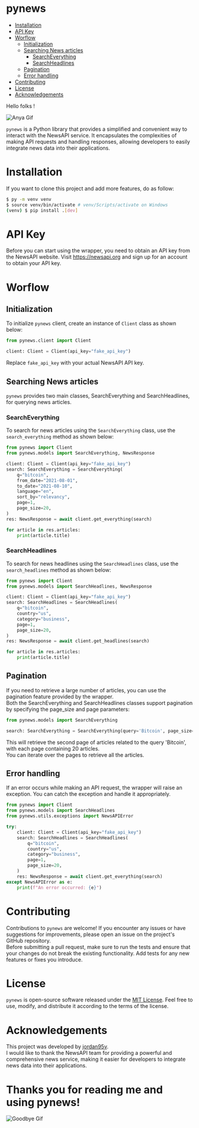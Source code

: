 <h1>pynews</h1>

- [Installation](#installation)
- [API Key](#api-key)
- [Worflow](#worflow)
  - [Initialization](#initialization)
  - [Searching News articles](#searching-news-articles)
    - [SearchEverything](#searcheverything)
    - [SearchHeadlines](#searchheadlines)
  - [Pagination](#pagination)
  - [Error handling](#error-handling)
- [Contributing](#contributing)
- [License](#license)
- [Acknowledgements](#acknowledgements)

Hello folks !<br>

![Anya Gif](https://media.tenor.com/G13lUO8AyLIAAAAC/spy-x-family-spy-family.gif)

`pynews` is a Python library that provides a simplified and convenient way to interact with the NewsAPI service. It encapsulates the complexities of making API requests and handling responses, allowing developers to easily integrate news data into their applications.

# Installation

If you want to clone this project and add more features, do as follow:

```bash
$ py -m venv venv
$ source venv/bin/activate # venv/Scripts/activate on Windows
(venv) $ pip install .[dev]
```

# API Key

Before you can start using the wrapper, you need to obtain an API key from the NewsAPI website. Visit https://newsapi.org and sign up for an account to obtain your API key.

# Worflow

## Initialization

To initialize `pynews` client, create an instance of `Client` class as shown below:

```python
from pynews.client import Client

client: Client = Client(api_key="fake_api_key")
```

Replace `fake_api_key` with your actual NewsAPI API key.

## Searching News articles

`pynews` provides two main classes, SearchEverything and SearchHeadlines, for querying news articles. 

### SearchEverything

To search for news articles using the `SearchEverything` class, use the `search_everything` method as shown below:

```python
from pynews import Client
from pynews.models import SearchEverything, NewsResponse

client: Client = Client(api_key="fake_api_key")
search: SearchEverything = SearchEverything(
    q="bitcoin",
    from_date="2021-08-01",
    to_date="2021-08-10",
    language="en",
    sort_by="relevancy",
    page=1,
    page_size=20,
)
res: NewsResponse = await client.get_everything(search)

for article in res.articles:
    print(article.title)
```

### SearchHeadlines

To search for news headlines using the `SearchHeadlines` class, use the `search_headlines` method as shown below:

```python
from pynews import Client
from pynews.models import SearchHeadlines, NewsResponse

client: Client = Client(api_key="fake_api_key")
search: SearchHeadlines = SearchHeadlines(
    q="bitcoin",
    country="us",
    category="business",
    page=1,
    page_size=20,
)
res: NewsResponse = await client.get_headlines(search)

for article in res.articles:
    print(article.title)
```

## Pagination

If you need to retrieve a large number of articles, you can use the pagination feature provided by the wrapper.<br>
Both the SearchEverything and SearchHeadlines classes support pagination by specifying the page_size and page parameters:

```python	
from pynews.models import SearchEverything

search: SearchEverything = SearchEverything(query='Bitcoin', page_size=20, page=2)
```

This will retrieve the second page of articles related to the query 'Bitcoin', with each page containing 20 articles.<br>
You can iterate over the pages to retrieve all the articles.

## Error handling

If an error occurs while making an API request, the wrapper will raise an exception. You can catch the exception and handle it appropriately.

```python
from pynews import Client
from pynews.models import SearchHeadlines
from pynews.utils.exceptions import NewsAPIError

try:
    client: Client = Client(api_key="fake_api_key")
    search: SearchHeadlines = SearchHeadlines(
        q="bitcoin",
        country="us",
        category="business",
        page=1,
        page_size=20,
    )
    res: NewsResponse = await client.get_everything(search)
except NewsAPIError as e:
    print(f"An error occurred: {e}")
```

# Contributing

Contributions to `pynews` are welcome! If you encounter any issues or have suggestions for improvements, please open an issue on the project's GitHub repository.<br>
Before submitting a pull request, make sure to run the tests and ensure that your changes do not break the existing functionality. Add tests for any new features or fixes you introduce.

# License

`pynews` is open-source software released under the [MIT License](https://opensource.org/license/mit/). Feel free to use, modify, and distribute it according to the terms of the license.

# Acknowledgements

This project was developed by [jordan95v](https://github.com/jordan95v).<br>
I would like to thank the NewsAPI team for providing a powerful and comprehensive news service, making it easier for developers to integrate news data into their applications.

<h1>Thanks you for reading me and using <b>pynews</b>!</h1>

![Goodbye Gif](https://media.tenor.com/5UrK7rSTuscAAAAd/goodbye-bye-bye.gif)